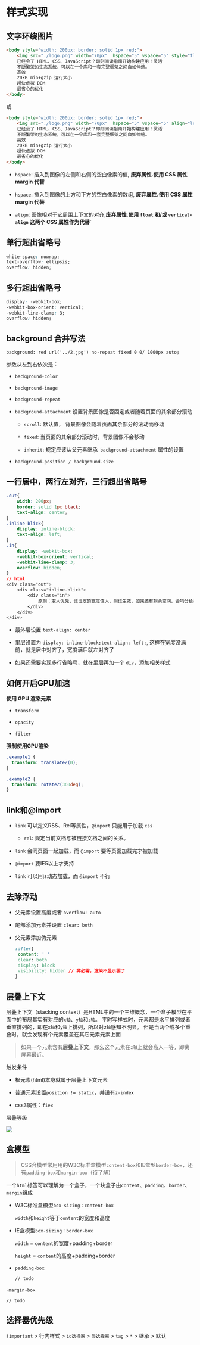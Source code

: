 # 样式实现

## 文字环绕图片

```html
<body style="width: 200px; border: solid 1px red;">
    <img src="./logo.png" width="70px"  hspace="5" vspace="5" style="float: left;"/>
    已经会了 HTML、CSS、JavaScript？即刻阅读指南开始构建应用！灵活
    不断繁荣的生态系统，可以在一个库和一套完整框架之间自如伸缩。
    高效
    20kB min+gzip 运行大小
    超快虚拟 DOM
    最省心的优化
</body>
```

或

```html
<body style="width: 200px; border: solid 1px red;">
    <img src="./logo.png" width="70px"  hspace="5" vspace="5" align="left"/>
    已经会了 HTML、CSS、JavaScript？即刻阅读指南开始构建应用！灵活
    不断繁荣的生态系统，可以在一个库和一套完整框架之间自如伸缩。
    高效
    20kB min+gzip 运行大小
    超快虚拟 DOM
    最省心的优化
</body>
```

- `hspace`: 插入到图像的左侧和右侧的空白像素的值, **废弃属性.使用 CSS 属性 margin 代替**

- `hspace`: 插入到图像的上方和下方的空白像素的数组, **废弃属性.使用 CSS 属性 margin 代替**

- `align`: 图像相对于它周围上下文的对齐,**废弃属性.使用 `float` 和/或 `vertical-align` 这两个 CSS 属性作为代替`**

## 单行超出省略号

```css
white-space: nowrap;
text-overflow: ellipsis;
overflow: hidden;
```

## 多行超出省略号

```css
display: -webkit-box;
-webkit-box-orient: vertical;
-webkit-line-clamp: 3;
overflow: hidden;
```

## background 合并写法

`background: red url('../2.jpg') no-repeat fixed 0 0/ 1000px auto;`

参数从左到右依次是：

- `background-color`

- `background-image`

- `background-repeat`

- `background-attachment` 设置背景图像是否固定或者随着页面的其余部分滚动

  - `scroll`: 默认值， 背景图像会随着页面其余部分的滚动而移动

  - `fixed`: 当页面的其余部分滚动时，背景图像不会移动

  - `inherit`: 规定应该从父元素继承` background-attachment` 属性的设置

- `background-position / background-size`

## 一行居中，两行左对齐，三行超出省略号

```css
.out{
    width: 200px;
    border: solid 1px black;
    text-align: center;
}
.inline-blick{
    display: inline-block;
    text-align: left;
}
.in{
    display: -webkit-box;
    -webkit-box-orient: vertical;
    -webkit-line-clamp: 3;
    overflow: hidden;
}
// html
<div class="out"> 
    <div class="inline-blick"> 
        <div class="in">
            原则：取大优先，谁设定的宽度值大，则谁生效，如果还有剩余空间，会均分给每列，使每列实际宽度大于设置的宽度
        </div>
    </div>
</div>
```

- 最外层设置 `text-align: center`

- 里层设置为 `display: inline-block;text-align: left;`, 这样在宽度没满前，就是居中对齐了，宽度满后就左对齐了

- 如果还需要实现多行省略号，就在里层再加一个 `div`，添加相关样式

## 如何开启GPU加速

**使用 GPU 渲染元素**

- `transform`

- `opacity`

- `filter`

**强制使用GPU渲染**

```css
.example1 {
  transform: translateZ(0);
}

.example2 {
  transform: rotateZ(360deg);
}
```

## link和@import

- `link` 可以定义RSS、Rel等属性，`@import` 只能用于加载 `css`

  - `rel`: 规定当前文档与被链接文档之间的关系。

- `link` 会同页面一起加载，而 `@import` 要等页面加载完才被加载

- `@import` 要IE5以上才支持

- `link` 可以用js动态加载，而 `@import` 不行

## 去除浮动

-  父元素设置高度或者 `overflow: auto`

- 尾部添加元素并设置 `clear: both`

- 父元素添加伪元素

  ```css
  :after{
   content: ' '
   clear: both
   display: block
   visibility: hidden // 非必需，渲染不显示罢了
  }
  ```
  
## 层叠上下文

层叠上下文（stacking context）是HTML中的一个三维概念，一个盒子模型在平面中的布局其实有对应的`x轴`、`y轴`和`z轴`。
平时写样式时，元素都是水平排列或者垂直排列的，即在`x轴`和`y轴`上排列，所以对`z轴`感知不明显。
但是当两个或多个重叠时，就会发现有个元素覆盖在其它元素元素上面

> 如果一个元素含有**层叠上下文**，那么这个元素在`z轴`上就会高人一等，即离屏幕最近。

触发条件

- 根元素(html)本身就属于层叠上下文元素

- 普通元素设置`position != static`，并设有`z-index`

- css3属性：`fiex`

层叠等级

![](https://user-gold-cdn.xitu.io/2019/2/14/168e9d9f3a1d368b?imageView2/0/w/1280/h/960/format/webp/ignore-error/1)

## 盒模型

> CSS合模型常用用的W3C标准盒模型`content-box`和IE盒型`border-box`，还有`padding-box`和`margin-box`（待了解）

一个`html`标签可以理解为一个盒子，一个块盒子由`content`、`padding`、`border`、`margin`组成

- W3C标准盒模型`box-sizing：content-box`

  `width`和`height`等于`content`的宽度和高度

- IE盒模型`box-sizing：border-box`

  `width` = `content`的宽度+padding+border

  `height` = `content`的高度+padding+border

- `padding-box` 

  `// todo`

-`margin-box` 

  `// todo`

## 选择器优先级

`!important` > 行内样式 > `id选择器` > `类选择器` > `tag` > `*` > 继承 > 默认